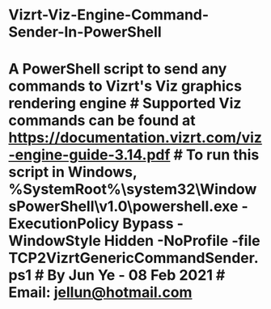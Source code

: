 # Vizrt-Viz-Engine-Command-Sender-In-PowerShell
# A PowerShell script to send any commands to Vizrt's Viz graphics rendering engine # Supported Viz commands can be found at https://documentation.vizrt.com/viz-engine-guide-3.14.pdf # To run this script in Windows, %SystemRoot%\system32\WindowsPowerShell\v1.0\powershell.exe -ExecutionPolicy Bypass -WindowStyle Hidden -NoProfile -file TCP2VizrtGenericCommandSender.ps1 # By Jun Ye - 08 Feb 2021 # Email: jellun@hotmail.com
